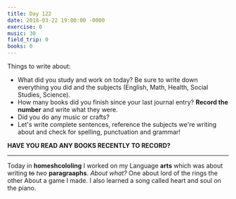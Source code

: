 ```yaml
---
title: Day 122
date: 2018-03-22 19:00:00 -0000
exercise: 0
music: 30
field_trip: 0
books: 0
---
```

Things to write about:

* What did you study and work on today? Be sure to write down everything you did and the subjects (English, Math, Health, Social Studies, Science).
* How many books did you finish since your last journal entry? **Record the number** and write what they were.
* Did you do any music or crafts?
* Let's write complete sentences, reference the subjects we're writing about and check for spelling, punctuation and grammar!

**HAVE YOU READ ANY BOOKS RECENTLY TO RECORD?**

***

Today in **homeshcololing** I worked on my Language **arts** which was about writing ~~to~~ *two* **paragraaphs**. *About what?* One about lord of the rings the other About a game I made. I also learned a song called heart and soul on the piano.

